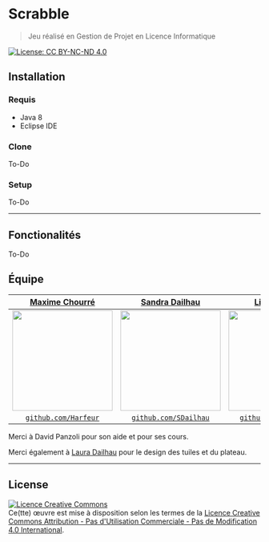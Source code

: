 # Scrabble
 
> Jeu réalisé en Gestion de Projet en Licence Informatique

[![License: CC BY-NC-ND 4.0](https://img.shields.io/badge/License-CC%20BY--NC--ND%204.0-lightgrey.svg)](https://creativecommons.org/licenses/by-nc-nd/4.0/)

## Installation

### Requis

- Java 8
- Eclipse IDE

### Clone

To-Do

### Setup

To-Do

---

## Fonctionalités

To-Do

## Équipe

| <a href="https://www.github.com/Harfeur" target="_blank">**Maxime Chourré**</a> | <a href="https://www.github.com/SDailhau" target="_blank">**Sandra Dailhau**</a> | <a href="https://www.github.com/Llaplace" target="_blank">**Lisa Laplace**</a> |
| :---: |:---:| :---:|
| <a href="https://www.github.com/Harfeur" target="_blank"><img src="https://www.github.com/Harfeur.png" width=200 height=200 ></a> | <a href="https://www.github.com/SDailhau" target="_blank"><img src="https://www.github.com/SDailhau.png" width=200 height=200 ></a> | <a href="https://www.github.com/Llaplace" target="_blank"><img src="https://www.github.com/Llaplace.png" width=200 height=200 ></a> |
| <a href="https://www.github.com/Harfeur" target="_blank">`github.com/Harfeur`</a> | <a href="https://www.github.com/SDailhau" target="_blank">`github.com/SDailhau`</a> | <a href="http://github.com/Llaplace" target="_blank">`github.com/Llaplace`</a> |

Merci à David Panzoli pour son aide et pour ses cours.

Merci également à [Laura Dailhau](https://lauradailhau.wordpress.com/) pour le design des tuiles et du plateau.

---

## License

<a rel="license" href="http://creativecommons.org/licenses/by-nc-nd/4.0/"><img alt="Licence Creative Commons" style="border-width:0" src="https://i.creativecommons.org/l/by-nc-nd/4.0/88x31.png" /></a><br />Ce(tte) œuvre est mise à disposition selon les termes de la <a rel="license" href="http://creativecommons.org/licenses/by-nc-nd/4.0/">Licence Creative Commons Attribution - Pas d&#39;Utilisation Commerciale - Pas de Modification 4.0 International</a>.

